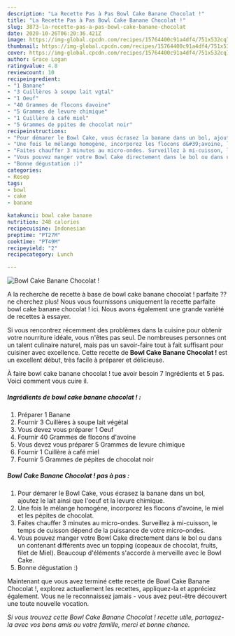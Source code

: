 ```yaml
---
description: "La Recette Pas à Pas Bowl Cake Banane Chocolat !"
title: "La Recette Pas à Pas Bowl Cake Banane Chocolat !"
slug: 3873-la-recette-pas-a-pas-bowl-cake-banane-chocolat
date: 2020-10-26T06:20:36.421Z
image: https://img-global.cpcdn.com/recipes/15764400c91a4df4/751x532cq70/bowl-cake-banane-chocolat-photo-principale-de-la-recette.jpg
thumbnail: https://img-global.cpcdn.com/recipes/15764400c91a4df4/751x532cq70/bowl-cake-banane-chocolat-photo-principale-de-la-recette.jpg
cover: https://img-global.cpcdn.com/recipes/15764400c91a4df4/751x532cq70/bowl-cake-banane-chocolat-photo-principale-de-la-recette.jpg
author: Grace Logan
ratingvalue: 4.8
reviewcount: 10
recipeingredient:
- "1 Banane"
- "3 Cuillères à soupe lait vgtal"
- "1 Oeuf"
- "40 Grammes de flocons davoine"
- "5 Grammes de levure chimique"
- "1 Cuillère à café miel"
- "5 Grammes de ppites de chocolat noir"
recipeinstructions:
- "Pour démarer le Bowl Cake, vous écrasez la banane dans un bol, ajoutez le lait ainsi que l&#39;oeuf et la levure chimique."
- "Une fois le mélange homogène, incorporez les flocons d&#39;avoine, le miel et les pépites de chocolat."
- "Faites chauffer 3 minutes au micro-ondes. Surveillez à mi-cuisson, le temps de cuisson dépend de la puissance de votre micro-ondes."
- "Vous pouvez manger votre Bowl Cake directement dans le bol ou dans un contenant différents avec un topping (copeaux de chocolat, fruits, filet de Miel). Beaucoup d&#39;éléments s&#39;accorde à merveille avec le Bowl Cake."
- "Bonne dégustation :)"
categories:
- Resep
tags:
- bowl
- cake
- banane

katakunci: bowl cake banane 
nutrition: 248 calories
recipecuisine: Indonesian
preptime: "PT27M"
cooktime: "PT49M"
recipeyield: "2"
recipecategory: Lunch

---
```



![Bowl Cake Banane Chocolat !](https://img-global.cpcdn.com/recipes/15764400c91a4df4/751x532cq70/bowl-cake-banane-chocolat-photo-principale-de-la-recette.jpg)

A la recherche de recette à base de bowl cake banane chocolat ! parfaite ?? ne cherchez plus! Nous vous fournissons uniquement la recette parfaite bowl cake banane chocolat ! ici. Nous avons également une grande variété de recettes à essayer.

Si vous rencontrez récemment des problèmes dans la cuisine pour obtenir votre nourriture idéale, vous n'êtes pas seul. De nombreuses personnes ont un talent culinaire naturel, mais pas un savoir-faire tout à fait suffisant pour cuisiner avec excellence. Cette recette de <strong> Bowl Cake Banane Chocolat ! </strong> est un excellent début, très facile à préparer et délicieuse.

<!--inarticleads1-->

À faire bowl cake banane chocolat ! tue avoir besoin 7 Ingrédients et 5 pas. Voici comment vous cuire il.

##### Ingrédients de bowl cake banane chocolat ! :

1. Préparer 1 Banane
1. Fournir 3 Cuillères à soupe lait végétal
1. Vous devez vous préparer 1 Oeuf
1. Fournir 40 Grammes de flocons d&#39;avoine
1. Vous devez vous préparer 5 Grammes de levure chimique
1. Fournir 1 Cuillère à café miel
1. Fournir 5 Grammes de pépites de chocolat noir




<!--inarticleads2-->

##### Bowl Cake Banane Chocolat ! pas à pas :

1. Pour démarer le Bowl Cake, vous écrasez la banane dans un bol, ajoutez le lait ainsi que l&#39;oeuf et la levure chimique.
1. Une fois le mélange homogène, incorporez les flocons d&#39;avoine, le miel et les pépites de chocolat.
1. Faites chauffer 3 minutes au micro-ondes. Surveillez à mi-cuisson, le temps de cuisson dépend de la puissance de votre micro-ondes.
1. Vous pouvez manger votre Bowl Cake directement dans le bol ou dans un contenant différents avec un topping (copeaux de chocolat, fruits, filet de Miel). Beaucoup d&#39;éléments s&#39;accorde à merveille avec le Bowl Cake.
1. Bonne dégustation :)




<!--inarticleads1-->

<p>
Maintenant que vous avez terminé cette recette de Bowl Cake Banane Chocolat !, explorez actuellement les recettes, appliquez-la et appréciez également. Vous ne le reconnaissez jamais - vous avez peut-être découvert une toute nouvelle vocation.
</p>

<p>
<i>Si vous trouvez cette Bowl Cake Banane Chocolat ! recette utile, partagez-la avec vos bons amis ou votre famille, merci et bonne chance.</i>
</p>
